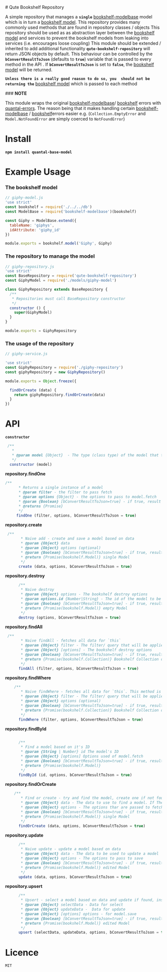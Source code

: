 # Qute Bookshelf Repository

A simple repository that manages a **`single`**  [bookshelf-modelbase](https://github.com/bsiddiqui/bookshelf-modelbase) model which is in turn a [bookshelf model](http://bookshelfjs.org/). 
This repository provides many commonly used methods that are found in repository classes / objects
This repository should be used as as abstraction layer between the [bookshelf model](http://bookshelfjs.org/) and services to prevent the bookshelf models from leaking into services (i.e. encourages loose coupling)
This module should be extended / inherited to add additional functionality
**`qute-bookshelf-repository`** will return JSON objects by default. This behaviour can be controlled by the **`bConvertResultToJson`** (defaults to **`true`**) variable that is passed to every method in the API . If  **`bConvertResultToJson`** 
is set to **`false`**, the [bookshelf model](http://bookshelfjs.org/) will be returned. 

**`Unless there is a really good reason to do so, you  should not be returning the`** [bookshelf model](http://bookshelfjs.org/)
which is passed to each method

### **NOTE** 

This module wraps the original [bookshelf-modelbase](https://github.com/bsiddiqui/bookshelf-modelbase)/ [bookshelf](http://bookshelfjs.org/) errors with [quantal-errors](https://github.com/quophyie/errors.git). The reason being that it makes
handling certain [bookshelf-modelbase](https://github.com/bsiddiqui/bookshelf-modelbase) / [bookshelf](http://bookshelfjs.org/)errors easier e.g. (`Collection.EmptyError` and `Model.NotFoundError` are simply coerced to `NotFoundError`)

# Install

**`npm install quantal-base-model`**

# Example Usage

### The bookshelf model
```javascript
// giphy-model.js
'use strict'
const bookshelf = require('./../../db')
const ModelBase = require('bookshelf-modelbase')(bookshelf)

const Giphy = ModelBase.extend({
  tableName: 'giphys',
  idAttribute: 'giphy_id'
})

module.exports = bookshelf.model('Giphy', Giphy)

```

### The repository to manage the model
```javascript
// giphy-repository.js
'use strict'
const BaseRepository = require('qute-bookshelf-repository')
const GiphyModel = require('./models/giphy-model')

class GiphyRepository extends BaseRepository {
  /**
   * Repositories must call BaseRepository constructor
   */
  constructor () {
    super(GiphyModel)
  }
}

module.exports = GiphyRepository

```
### The usage of the repository

```javascript
// giphy-service.js

'use strict'
const GiphyRepository = require('./giphy-repository')
const giphyRepository = new GiphyRepository()

module.exports = Object.freeze({

  findOrCreate (data) {
    return giphyRepository.findOrCreate(data)
  }
})

```



# API

**`constructor`**

```javascript
 /**
   *
   * @param model {Object}  - The type (class type) of the model that this repository manages e.g. MyModel
   */
  constructor (model)
```

 **repository.findOne**
 ```javascript
 /**
       * Returns a single instance of a model
       * @param filter - the filter to pass fetch
       * @param options {Object} - the options to pass to model.fetch
       * @param {Boolean} [bConvertResultToJson=true] - if true, result will be converted to JSON, otherwise Bookself model instance will be returned
       * @returns {Promise}
       */
      findOne (filter, options, bConvertResultToJson = true)
```

 **repository.create**
```javascript
 /**
       * Naive add - create and save a model based on data
       * @param {Object} data
       * @param {Object} options (optional)
       * @param {Boolean} [bConvertResultToJson=true] - if true, result will be converted to JSON, otherwise Bookself model instance will be returned
       * @return {Promise(bookshelf.Model)} single Model
       */
      create (data, options, bConvertResultToJson = true)
```

 **repository.destroy**
```javascript
      /**
       * Naive destroy
       * @param {Object} options - The bookshelf destroy options
       * @param options.id {Number|String} - The id of the model to be deleted
       * @param {Boolean} [bConvertResultToJson=true] - if true, result will be converted to JSON, otherwise Bookself model instance will be returned
       * @return {Promise(bookshelf.Model)} empty Model
       */
      destroy (options, bConvertResultToJson = true)
```

 **repository.findAll**
```javascript
 /**
       * Naive findAll - fetches all data for `this`
       * @param {Object} filter - The filter/ query that will be applied to the find all query
       * @param {Object} [options] - The bookshelf destroy options
       * @param {Boolean} [bConvertResultToJson=true] - if true, result will be converted to JSON, otherwise Bookself model instance will be returned
       * @return {Promise(bookshelf.Collection)} Bookshelf Collection of all Models
       */
      findAll (filter, options, bConvertResultToJson = true) 
```

 **repository.findWhere**
```javascript
    /**
       * Naive findWhere - fetches all data for `this`. This method is an alias for findAll
       * @param {Object} filter - The filter/ query that will be applied to the find all query
       * @param {Object} options (optional)
       * @param {Boolean} [bConvertResultToJson=true] - if true, result will be converted to JSON, otherwise Bookself model instance will be returned
       * @return {Promise(bookshelf.Collection)} Bookshelf Collection of all Models
       */
      findWhere (filter, options, bConvertResultToJson = true)
```

 **repository.findById**
```javascript

      /**
       * Find a model based on it's ID
       * @param {String | Number} id The model's ID
       * @param {Object} [options] Options used of model.fetch
       * @param {Boolean} [bConvertResultToJson=true] - if true, result will be converted to JSON, otherwise Bookself model instance will be returned
       * @return {Promise(bookshelf.Model)}
       */
      findById (id, options, bConvertResultToJson = true)
```

 **repository.findOrCreate**
```javascript
    /**
       * Find or create - try and find the model, create one if not found
       * @param {Object} data - The data to use to find a model. If The model does not exist, this data will be persisted
       * @param {Object} options - The options thar are passed to fetch and create
       * @param {Boolean} [bConvertResultToJson=true] - if true, result will be converted to JSON, otherwise Bookself model instance will be returned
       * @return {Promise(bookshelf.Model)} single Model
       */
      findOrCreate (data, options, bConvertResultToJson = true)
```

 **repository.update**
```javascript
      /**
       * Naive update - update a model based on data
       * @param {Object} data - The data to be used to update a model
       * @param {Object} options - The options to pass to save
       * @param {Boolean} [bConvertResultToJson=true] - if true, result will be converted to JSON, otherwise Bookself model instance will be returned
       * @return {Promise(bookshelf.Model)} edited Model
       */
      update (data, options, bConvertResultToJson = true)
```

 **repository.upsert**
```javascript
      /**
       * Upsert - select a model based on data and update if found, insert if not found
       * @param {Object} selectData - Data for select
       * @param {Object} updateData -  Data for update
       * @param {Object} [options] options - for model.save
       * @param {Boolean} [bConvertResultToJson=true] - if true, result will be converted to JSON, otherwise Bookself model instance will be returned
       * @return {Promise(bookshelf.Model)} edited Model
       */
      upsert (selectData, updateData, options, bConvertResultToJson = true)
```

# Licence

    MIT